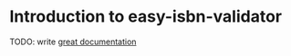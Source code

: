 # Introduction to easy-isbn-validator

TODO: write [great documentation](http://jacobian.org/writing/what-to-write/)

